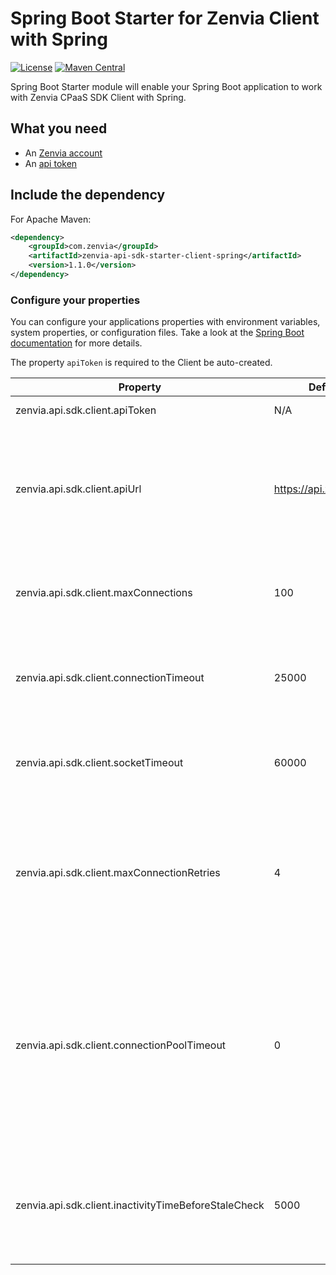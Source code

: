 # Spring Boot Starter for Zenvia Client with Spring
[![License](https://img.shields.io/github/license/zenvia/zenvia-sdk-java.svg)](LICENSE.md)
[![Maven Central](https://maven-badges.herokuapp.com/maven-central/com.zenvia/zenvia-api-sdk-starter-client-spring/badge.svg?style=flat-square)](https://maven-badges.herokuapp.com/maven-central/com.zenvia/zenvia-api-sdk-starter-client-spring/)

Spring Boot Starter module will enable your Spring Boot application to work with Zenvia CPaaS SDK Client with Spring.

## What you need

* An [Zenvia account](https://www.zenvia.com/)
* An [api token](https://app.zenvia.com/home/api)

## Include the dependency

For Apache Maven:
```xml
<dependency>
	<groupId>com.zenvia</groupId>
	<artifactId>zenvia-api-sdk-starter-client-spring</artifactId>
	<version>1.1.0</version>
</dependency>
```

### Configure your properties

You can configure your applications properties with environment variables, system properties, or configuration files. Take a look at the [Spring Boot documentation](https://docs.spring.io/spring-boot/docs/current/reference/html/boot-features-external-config.html) for more details.

The property `apiToken` is required to the Client be auto-created.

| Property | Default | Details |
|----------|---------|---------|
| zenvia.api.sdk.client.apiToken                       | N/A                    | Your [api token](https://app.zenvia.com/home/api)
| zenvia.api.sdk.client.apiUrl                         | https://api.zenvia.com | The URL for the API service. Usually the default value is used, but change it can be useful for testing
| zenvia.api.sdk.client.maxConnections                 | 100                    | The maximum number of connections the pool can have
| zenvia.api.sdk.client.connectionTimeout              | 25000                  | The amount of time in milliseconds for a connection attempt to timeout
| zenvia.api.sdk.client.socketTimeout                  | 60000                  | The amount of time in milliseconds for a server reply to timeout
| zenvia.api.sdk.client.maxConnectionRetries           | 4                      | The maximum amount of connection retries automatically made by the HTTP client in case of connection failure
| zenvia.api.sdk.client.connectionPoolTimeout          | 0                      | The amount of time in milliseconds for a request to timeout when wait for a free connection from the pool. When zero, it means it will wait indefinitely for a connection
| zenvia.api.sdk.client.inactivityTimeBeforeStaleCheck | 5000                   | The amount of time in milliseconds of inactivity necessary to trigger a stale check on idle pool connections
